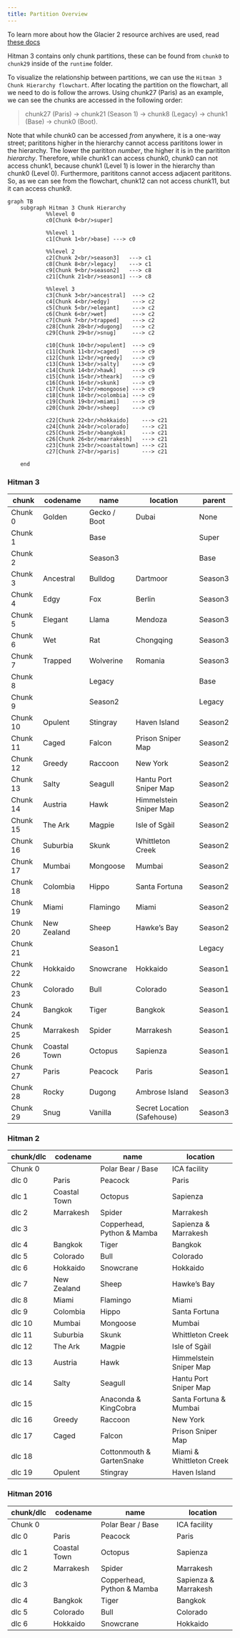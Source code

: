 ```yaml
---
title: Partition Overview
---
```



To learn more about how the Glacier 2 resource archives are used, read [these docs](/docs/glacier2/resource_management.md)

Hitman 3 contains only chunk partitions, these can be found from `chunk0` to `chunk29` inside of the `runtime` folder.

To visualize the relationship between partitions, we can use the `Hitman 3 Chunk Hierarchy flowchart`. After locating the partition on the flowchart, all we need to do is follow the arrows. Using chunk27 (Paris) as an example, we can see the chunks are accessed in the following order:

> chunk27 (Paris) -> chunk21 (Season 1) -> chunk8 (Legacy) -> chunk1 (Base) -> chunk0 (Boot).

Note that while chunk0 can be accessed _from_ anywhere, it is a one-way street; parititons higher in the hierarchy cannot access parititons lower in the hierarchy. The lower the parititon _number_, the higher it is in the parititon _hierarchy_. Therefore, while chunk1 can access chunk0, chunk0 can not access chunk1, because chunk1 (Level 1) is lower in the hierarchy than chunk0 (Level 0). Furthermore, parititons cannot access adjacent parititons. So, as we can see from the flowchart, chunk12 can not access chunk11, but it can access chunk9.

```mermaid
graph TB
    subgraph Hitman 3 Chunk Hierarchy
            %%level 0
            c0[Chunk 0<br/>super]

            %%level 1
            c1[Chunk 1<br/>base] ---> c0
        
            %%level 2
            c2[Chunk 2<br/>season3]   ---> c1
            c8[Chunk 8<br/>legacy]    ---> c1
            c9[Chunk 9<br/>season2]   ---> c8
            c21[Chunk 21<br/>season1] ---> c8

            %%level 3
            c3[Chunk 3<br/>ancestral]  ---> c2
            c4[Chunk 4<br/>edgy]       ---> c2
            c5[Chunk 5<br/>elegant]    ---> c2
            c6[Chunk 6<br/>wet]        ---> c2
            c7[Chunk 7<br/>trapped]    ---> c2
            c28[Chunk 28<br/>dugong]   ---> c2
            c29[Chunk 29<br/>snug]     ---> c2

            c10[Chunk 10<br/>opulent]  ---> c9
            c11[Chunk 11<br/>caged]    ---> c9
            c12[Chunk 12<br/>greedy]   ---> c9
            c13[Chunk 13<br/>salty]    ---> c9
            c14[Chunk 14<br/>hawk]     ---> c9
            c15[Chunk 15<br/>theark]   ---> c9
            c16[Chunk 16<br/>skunk]    ---> c9
            c17[Chunk 17<br/>mongoose] ---> c9
            c18[Chunk 18<br/>colombia] ---> c9
            c19[Chunk 19<br/>miami]    ---> c9
            c20[Chunk 20<br/>sheep]    ---> c9

            c22[Chunk 22<br/>hokkaido]    ---> c21
            c24[Chunk 24<br/>colorado]    ---> c21
            c25[Chunk 25<br/>bangkok]     ---> c21
            c26[Chunk 26<br/>marrakesh]   ---> c21
            c23[Chunk 23<br/>coastaltown] ---> c21
            c27[Chunk 27<br/>paris]       ---> c21

    end
```
### Hitman 3

| chunk    | codename     | name         | location                    | parent  |
| -------- | ------------ | ------------ | --------------------------- | ------- |
| Chunk 0  | Golden       | Gecko / Boot | Dubai                       | None    |
| Chunk 1  |              | Base         |                             | Super   |
| Chunk 2  |              | Season3      |                             | Base    |
| Chunk 3  | Ancestral    | Bulldog      | Dartmoor                    | Season3 |
| Chunk 4  | Edgy         | Fox          | Berlin                      | Season3 |
| Chunk 5  | Elegant      | Llama        | Mendoza                     | Season3 |
| Chunk 6  | Wet          | Rat          | Chongqing                   | Season3 |
| Chunk 7  | Trapped      | Wolverine    | Romania                     | Season3 |
| Chunk 8  |              | Legacy       |                             | Base    |
| Chunk 9  |              | Season2      |                             | Legacy  |
| Chunk 10 | Opulent      | Stingray     | Haven Island                | Season2 |
| Chunk 11 | Caged        | Falcon       | Prison Sniper Map           | Season2 |
| Chunk 12 | Greedy       | Raccoon      | New York                    | Season2 |
| Chunk 13 | Salty        | Seagull      | Hantu Port Sniper Map       | Season2 |
| Chunk 14 | Austria      | Hawk         | Himmelstein Sniper Map      | Season2 |
| Chunk 15 | The Ark      | Magpie       | Isle of Sgàil               | Season2 |
| Chunk 16 | Suburbia     | Skunk        | Whittleton Creek            | Season2 |
| Chunk 17 | Mumbai       | Mongoose     | Mumbai                      | Season2 |
| Chunk 18 | Colombia     | Hippo        | Santa Fortuna               | Season2 |
| Chunk 19 | Miami        | Flamingo     | Miami                       | Season2 |
| Chunk 20 | New Zealand  | Sheep        | Hawke’s Bay                 | Season2 |
| Chunk 21 |              | Season1      |                             | Legacy  |
| Chunk 22 | Hokkaido     | Snowcrane    | Hokkaido                    | Season1 |
| Chunk 23 | Colorado     | Bull         | Colorado                    | Season1 |
| Chunk 24 | Bangkok      | Tiger        | Bangkok                     | Season1 |
| Chunk 25 | Marrakesh    | Spider       | Marrakesh                   | Season1 |
| Chunk 26 | Coastal Town | Octopus      | Sapienza                    | Season1 |
| Chunk 27 | Paris        | Peacock      | Paris                       | Season1 |
| Chunk 28 | Rocky        | Dugong       | Ambrose Island              | Season3 |
| Chunk 29 | Snug         | Vanilla      | Secret Location (Safehouse) | Season3 |

### Hitman 2

| chunk/dlc | codename     | name                       | location                 |
| --------- | ------------ | -------------------------- | ------------------------ |
| Chunk 0   |              | Polar Bear / Base          | ICA facility             |
| dlc 0     | Paris        | Peacock                    | Paris                    |
| dlc 1     | Coastal Town | Octopus                    | Sapienza                 |
| dlc 2     | Marrakesh    | Spider                     | Marrakesh                |
| dlc 3     |              | Copperhead, Python & Mamba | Sapienza & Marrakesh     |
| dlc 4     | Bangkok      | Tiger                      | Bangkok                  |
| dlc 5     | Colorado     | Bull                       | Colorado                 |
| dlc 6     | Hokkaido     | Snowcrane                  | Hokkaido                 |
| dlc 7     | New Zealand  | Sheep                      | Hawke’s Bay              |
| dlc 8     | Miami        | Flamingo                   | Miami                    |
| dlc 9     | Colombia     | Hippo                      | Santa Fortuna            |
| dlc 10    | Mumbai       | Mongoose                   | Mumbai                   |
| dlc 11    | Suburbia     | Skunk                      | Whittleton Creek         |
| dlc 12    | The Ark      | Magpie                     | Isle of Sgàil            |
| dlc 13    | Austria      | Hawk                       | Himmelstein Sniper Map   |
| dlc 14    | Salty        | Seagull                    | Hantu Port Sniper Map    |
| dlc 15    |              | Anaconda & KingCobra       | Santa Fortuna & Mumbai   |
| dlc 16    | Greedy       | Raccoon                    | New York                 |
| dlc 17    | Caged        | Falcon                     | Prison Sniper Map        |
| dlc 18    |              | Cottonmouth & GartenSnake  | Miami & Whittleton Creek |
| dlc 19    | Opulent      | Stingray                   | Haven Island             |

### Hitman 2016

| chunk/dlc | codename     | name                       | location             |
| --------- | ------------ | -------------------------- | -------------------- |
| Chunk 0   |              | Polar Bear / Base          | ICA facility         |
| dlc 0     | Paris        | Peacock                    | Paris                |
| dlc 1     | Coastal Town | Octopus                    | Sapienza             |
| dlc 2     | Marrakesh    | Spider                     | Marrakesh            |
| dlc 3     |              | Copperhead, Python & Mamba | Sapienza & Marrakesh |
| dlc 4     | Bangkok      | Tiger                      | Bangkok              |
| dlc 5     | Colorado     | Bull                       | Colorado             |
| dlc 6     | Hokkaido     | Snowcrane                  | Hokkaido             |
